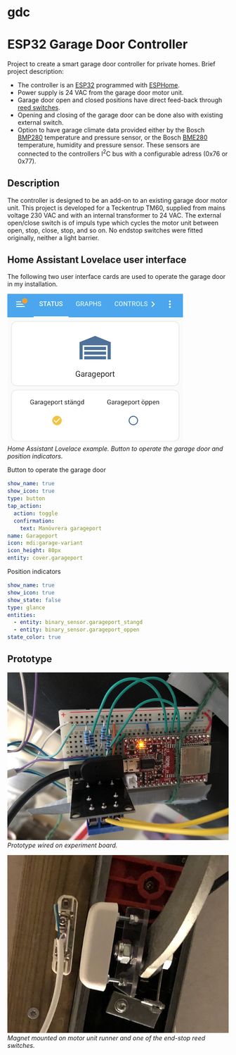 # gdc
<!-- [![GitHub release (latest by date)](https://img.shields.io/github/v/release/jnasholm/gdc)](https://github.com/jnasholm/gdc/releases) -->
<!-- ![GitHub last commit](https://img.shields.io/github/last-commit/jnasholm/gdc) -->

# ESP32 Garage Door Controller

Project to create a smart garage door controller for private homes. Brief project description:

- The controller is an [ESP32](https://www.olimex.com/Products/IoT/ESP32/ESP32-DevKit-LiPo/open-source-hardware) programmed with [ESPHome](https://esphome.io/).
- Power supply is 24 VAC from the garage door motor unit.
- Garage door open and closed positions have direct feed-back through [reed switches](https://www.kjell.com/se/produkter/sakerhet-overvakning/larmsystem/detektorer-sensorer-ovriga-tillbehor/magnetkontakt-nc-p50500).
- Opening and closing of the garage door can be done also with existing external switch.
- Option to have garage climate data provided either by the Bosch [BMP280](https://www.bosch-sensortec.com/products/environmental-sensors/pressure-sensors/bmp280/) temperature and pressure sensor, or the Bosch [BME280](https://www.bosch-sensortec.com/products/environmental-sensors/humidity-sensors-bme280/) temperature, humidity and pressure sensor. These sensors are connected to the controllers I<sup>2</sup>C bus with a configurable adress (0x76 or 0x77).

## Description
The controller is designed to be an add-on to an existing garage door motor unit. This project is developed for a Teckentrup TM60, supplied from mains voltage 230 VAC and with an internal transformer to 24 VAC. The external open/close switch is of impuls type which cycles the motor unit between open, stop, close, stop, and so on. No endstop switches were fitted originally, neither a light barrier.

## Home Assistant Lovelace user interface

The following two user interface cards are used to operate the garage door in my installation.

![HASS UI](/images/hass_ui.png)
<br>
*Home Assistant Lovelace example. Button to operate the garage door and position indicators.*

Button to operate the garage door
```yaml
show_name: true
show_icon: true
type: button
tap_action:
  action: toggle
  confirmation:
    text: Manövrera garageport
name: Garageport
icon: mdi:garage-variant
icon_height: 80px
entity: cover.garageport
```
Position indicators
```yaml
show_name: true
show_icon: true
show_state: false
type: glance
entities:
  - entity: binary_sensor.garageport_stangd
  - entity: binary_sensor.garageport_oppen
state_color: true
```

## Prototype

![Prototype on experiment board](/images/breadboard_prototype.png)
<br>
*Prototype wired on experiment board.*

![Magnet and reed switch](/images/magnet_and_reed_switch.png)
<br>
*Magnet mounted on motor unit runner and one of the end-stop reed switches.*
